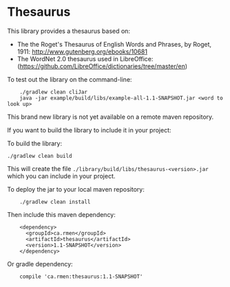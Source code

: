 Thesaurus
=========

This library provides a thesaurus based on:

* The the Roget's Thesaurus of English Words and Phrases, by Roget, 1911: http://www.gutenberg.org/ebooks/10681
* The WordNet 2.0 thesaurus used in LibreOffice: (https://github.com/LibreOffice/dictionaries/tree/master/en)

To test out the library on the command-line:

```
    ./gradlew clean cliJar
    java -jar example/build/libs/example-all-1.1-SNAPSHOT.jar <word to look up>
```

This brand new library is not yet available on a remote maven repository.

If you want to build the library to include it in your project:

To build the library:

```
./gradlew clean build
```


This will create the file `./library/build/libs/thesaurus-<version>.jar` which you can include in your project.

To deploy the jar to your local maven repository:

```
    ./gradlew clean install
```

Then include this maven dependency:

```
    <dependency>
      <groupId>ca.rmen</groupId>
      <artifactId>thesaurus</artifactId>
      <version>1.1-SNAPSHOT</version>
    </dependency>
```

Or gradle dependency:

```
    compile 'ca.rmen:thesaurus:1.1-SNAPSHOT'
```
